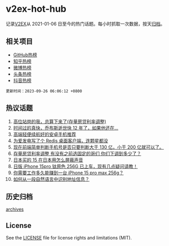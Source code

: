 # v2ex-hot-hub

 记录[V2EX](https://www.v2ex.com/)从 2021-01-06 日至今的热门话题。每小时抓取一次数据，按天[归档](archives)。
 
 ## 相关项目

- [GitHub热榜](https://github.com/lonnyzhang423/github-hot-hub)
- [知乎热榜](https://github.com/lonnyzhang423/zhihu-hot-hub)
- [微博热榜](https://github.com/lonnyzhang423/weibo-hot-hub)
- [头条热榜](https://github.com/lonnyzhang423/toutiao-hot-hub)
- [抖音热榜](https://github.com/lonnyzhang423/douyin-hot-hub)


 `更新时间：2023-09-26 06:06:12 +0800`

## 热议话题

1. [高位站岗的我，总算下来了(存量房贷利率调整)](https://www.v2ex.com/t/976790)
1. [时间过的真快，乔布斯逝世快 12 年了，如果他还在…](https://www.v2ex.com/t/976938)
1. [高端轻便续航好的安卓手机推荐](https://www.v2ex.com/t/976855)
1. [为爱发电写了个 Redis 桌面客户端，连颗星都没](https://www.v2ex.com/t/976991)
1. [现在前端简单判断手机号是否只要判断大于 130 亿，小于 200 亿就可以了。](https://www.v2ex.com/t/976806)
1. [存量房贷利率调整 有没有之前选固定的哥们 你们下调到多少了？](https://www.v2ex.com/t/976802)
1. [日本买的 15 在日本用怎么屏蔽声音](https://www.v2ex.com/t/976797)
1. [日版 iPhone 15pro 钛原色 256G 已上车，现有几点疑问请教！](https://www.v2ex.com/t/976889)
1. [你需要工作多久能赚到一台 iPhone 15 pro max 256g？](https://www.v2ex.com/t/976884)
1. [如何从一段自然语言中识别地址信息？](https://www.v2ex.com/t/976864)

## 历史归档

[archives](archives)

## License

See the [LICENSE](LICENSE) file for license rights and limitations (MIT).
